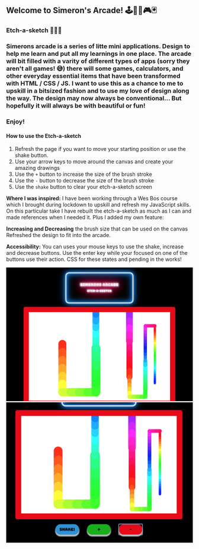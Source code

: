 ## Welcome to Simeron's Arcade! 🕹👾🎲🎮🃏

### Etch-a-sketch 🎨✍🏽

### Simerons arcade is a series of litte mini applications. Design to help me learn and put all my learnings in one place. The arcade will bit filled with a varity of different types of apps (sorry they aren't all games! 😅) there will some games, calculators, and other everyday essential items that have been transformed with HTML / CSS / JS. I want to use this as a chance to me to upskill in a bitsized fashion and to use my love of design along the way. The design may now always be conventional... But hopefully it will always be with beautiful or fun!

### Enjoy!

#### How to use the Etch-a-sketch

1. Refresh the page if you want to move your starting position or use the shake button.
2. Use your arrow keys to move around the canvas and create your amazing drawings
3. Use the `+` button to increase the size of the brush stroke
4. Use the `-` button to decrease the size of the brush stroke
5. Use the `shake` button to clear your etch-a-sketch screen

**Where I was inspired:** I have been working through a Wes Bos course which I brought during lockdown to upskill and refresh my JavaScript skills. On this particular take I have rebuilt the etch-a-sketch as much as I can and made references when I needed it. Plus I added my own feature:

**Increasing and Decreasing** the brush size that can be used on the canvas Refreshed the design to fit into the arcade.

**Accessibility:** You can uses your mouse keys to use the shake, increase and decrease buttons. Use the enter key while your focused on one of the buttons use their action. CSS for these states and pending in the works!

![image-of-simerons-arcade](./simeronsArcade.png)
![Image of etech-a-sketch](./ScreenShot.png)


